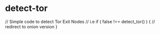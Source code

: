 # detect-tor

// Simple code to detect Tor Exit Nodes
// i.e
if ( false !== detect_tor() ) {
   // redirect to onion version
}
